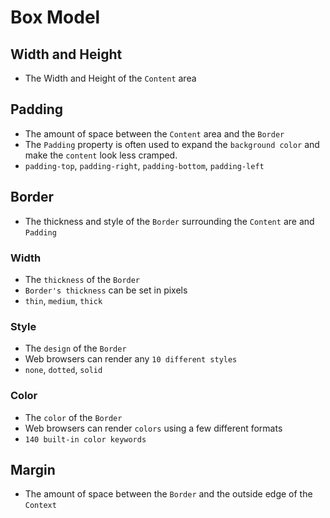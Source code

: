 # Box Model

## Width and Height

- The Width and Height of the `Content` area


## Padding

- The amount of space between the `Content` area and the `Border`
- The `Padding` property is often used to expand the `background color` and make the `content` look less cramped.
- `padding-top`, `padding-right`, `padding-bottom`, `padding-left`

## Border

- The thickness and style of the `Border` surrounding the `Content` are and `Padding`

### Width

- The `thickness` of the `Border`
- `Border's thickness` can be set in pixels
- `thin`, `medium`, `thick`

### Style

- The `design` of the `Border`
- Web browsers can render any `10 different styles`
- `none`, `dotted`, `solid`

### Color

- The `color` of the `Border`
- Web browsers can render `colors` using a few different formats
- `140 built-in color keywords`


## Margin

- The amount of space between the `Border` and the outside edge of the `Context`
